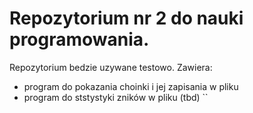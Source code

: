 # Repozytorium nr 2 do nauki programowania.
Repozytorium bedzie uzywane testowo.
Zawiera:
- program do pokazania choinki i jej zapisania w pliku
- program do ststystyki zników w pliku (tbd)
``